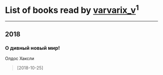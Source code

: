 # List of books read by [varvarix_v](http://vk.com/id133591628)<sup>1</sup>
---

## 2018

### О дивный новый мир!
Олдос Хаксли
> [2018-10-25] 



